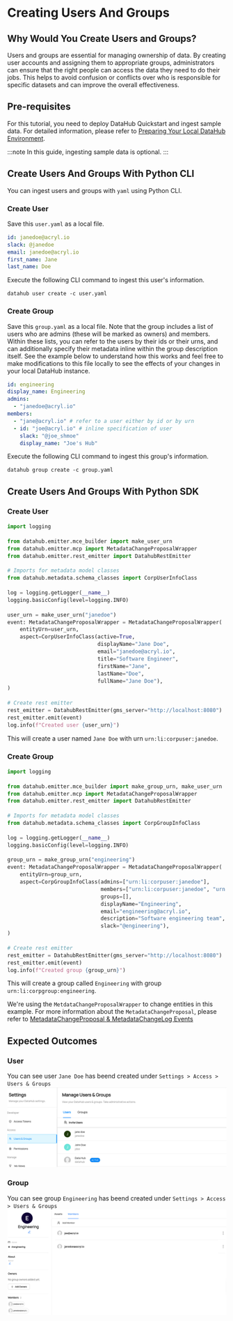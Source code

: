 # Creating Users And Groups

## Why Would You Create Users and Groups?
Users and groups are essential for managing ownership of data. 
By creating user accounts and assigning them to appropriate groups, administrators can ensure that the right people can access the data they need to do their jobs. 
This helps to avoid confusion or conflicts over who is responsible for specific datasets and can improve the overall effectiveness. 

## Pre-requisites
For this tutorial, you need to deploy DataHub Quickstart and ingest sample data. 
For detailed information, please refer to [Preparing Your Local DataHub Environment](/docs/tools/tutorials/references/prepare-datahub.md).

:::note
In this guide, ingesting sample data is optional.
:::

## Create Users And Groups With Python CLI

You can ingest users and groups with `yaml` using Python CLI. 

### Create User

Save this `user.yaml` as a local file. 

```yaml
id: janedoe@acryl.io
slack: @janedoe
email: janedoe@acryl.io
first_name: Jane
last_name: Doe
```

Execute the following CLI command to ingest this user's information. 

```
datahub user create -c user.yaml
```

### Create Group

Save this `group.yaml` as a local file. Note that the group includes a list of users who are admins (these will be marked as owners) and members.
Within these lists, you can refer to the users by their ids or their urns, and can additionally specify their metadata inline within the group description itself. See the example below to understand how this works and feel free to make modifications to this file locally to see the effects of your changes in your local DataHub instance.

```yaml
id: engineering
display_name: Engineering
admins:
  - "janedoe@acryl.io"
members:
  - "jane@acryl.io" # refer to a user either by id or by urn
  - id: "joe@acryl.io" # inline specification of user
    slack: "@joe_shmoe"
    display_name: "Joe's Hub"
```

Execute the following CLI command to ingest this group's information. 

```
datahub group create -c group.yaml
```


## Create Users And Groups With Python SDK

### Create User

```python
import logging

from datahub.emitter.mce_builder import make_user_urn
from datahub.emitter.mcp import MetadataChangeProposalWrapper
from datahub.emitter.rest_emitter import DatahubRestEmitter

# Imports for metadata model classes
from datahub.metadata.schema_classes import CorpUserInfoClass

log = logging.getLogger(__name__)
logging.basicConfig(level=logging.INFO)

user_urn = make_user_urn("janedoe")
event: MetadataChangeProposalWrapper = MetadataChangeProposalWrapper(
    entityUrn=user_urn,
    aspect=CorpUserInfoClass(active=True,
                             displayName="Jane Doe",
                             email="janedoe@acryl.io",
                             title="Software Engineer",
                             firstName="Jane",
                             lastName="Doe",
                             fullName="Jane Doe"),
)

# Create rest emitter
rest_emitter = DatahubRestEmitter(gms_server="http://localhost:8080")
rest_emitter.emit(event)
log.info(f"Created user {user_urn}")
```

This will create a user named `Jane Doe` with urn `urn:li:corpuser:janedoe`.

### Create Group

```python
import logging

from datahub.emitter.mce_builder import make_group_urn, make_user_urn
from datahub.emitter.mcp import MetadataChangeProposalWrapper
from datahub.emitter.rest_emitter import DatahubRestEmitter

# Imports for metadata model classes
from datahub.metadata.schema_classes import CorpGroupInfoClass

log = logging.getLogger(__name__)
logging.basicConfig(level=logging.INFO)

group_urn = make_group_urn("engineering")
event: MetadataChangeProposalWrapper = MetadataChangeProposalWrapper(
    entityUrn=group_urn,
    aspect=CorpGroupInfoClass(admins=["urn:li:corpuser:janedoe"],
                              members=["urn:li:corpuser:janedoe", "urn:li:corpuser:joe"],
                              groups=[],
                              displayName="Engineering",
                              email="engineering@acryl.io",
                              description="Software engineering team",
                              slack="@engineering"),
)

# Create rest emitter
rest_emitter = DatahubRestEmitter(gms_server="http://localhost:8080")
rest_emitter.emit(event)
log.info(f"Created group {group_urn}")
```

This will create a group called `Engineering` with group `urn:li:corpgroup:engineering`.

We're using the `MetdataChangeProposalWrapper` to change entities in this example.
For more information about the `MetadataChangeProposal`, please refer to [MetadataChangeProposal & MetadataChangeLog Events](/docs/advanced/mcp-mcl.md)

## Expected Outcomes

### User
You can see user `Jane Doe` has beend created under `Settings > Access > Users & Groups`
![user-added](../../imgs/tutorials/user-added.png)

### Group
You can see group `Engineering` has beend created under `Settings > Access > Users & Groups`
![group-added](../../imgs/tutorials/group-added.png)
